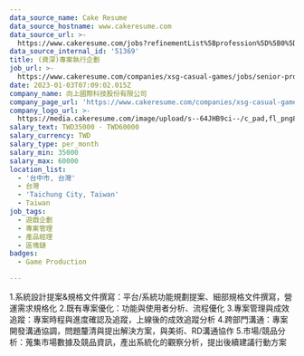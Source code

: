 ```yaml
---
data_source_name: Cake Resume
data_source_hostname: www.cakeresume.com
data_source_url: >-
  https://www.cakeresume.com/jobs?refinementList%5Bprofession%5D%5B0%5D=game-production&range%5Bsalary_range%5D%5Bmin%5D=1000000
data_source_internal_id: '51369'
title: (資深)專案執行企劃
job_url: >-
  https://www.cakeresume.com/companies/xsg-casual-games/jobs/senior-project-execution-planning
date: 2023-01-03T07:09:02.015Z
company_name: 向上國際科技股份有限公司
company_page_url: 'https://www.cakeresume.com/companies/xsg-casual-games'
company_logo_url: >-
  https://media.cakeresume.com/image/upload/s--64JHB9ci--/c_pad,fl_png8,h_200,w_200/v1672301553/wb4zhsomwnlk67lpw2vc.png
salary_text: TWD35000 - TWD60000
salary_currency: TWD
salary_type: per_month
salary_min: 35000
salary_max: 60000
location_list:
  - '台中市, 台灣'
  - 台灣
  - 'Taichung City, Taiwan'
  - Taiwan
job_tags:
  - 遊戲企劃
  - 專案管理
  - 產品經理
  - 區塊鏈
badges:
  - Game Production

---
```


1.系統設計提案&規格文件撰寫：平台/系統功能規劃提案、細部規格文件撰寫，營運需求規格化 2.既有專案優化：功能與使用者分析、流程優化 3.專案管理與成效追蹤：專案時程與進度確認及追蹤，上線後的成效追蹤分析 4.跨部門溝通：專案開發溝通協調，問題釐清與提出解決方案，與美術、RD溝通協作 5.市場/競品分析：蒐集市場數據及競品資訊，產出系統化的觀察分析，提出後續建議行動方案